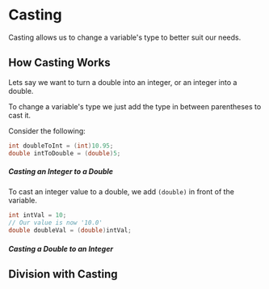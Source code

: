 # Casting

Casting allows us to change a variable's type to better suit our needs. 

## How Casting Works

Lets say we want to turn a double into an integer, or an integer into a double.

To change a variable's type we just add the type in between parentheses to cast it. 

Consider the following:

``` Java
int doubleToInt = (int)10.95;
double intToDouble = (double)5;
```

##### Casting an Integer to a Double

To cast an integer value to a double, we add ``(double)`` in front of the variable.

``` Java
int intVal = 10;
// Our value is now '10.0'
double doubleVal = (double)intVal; 
```
##### Casting a Double to an Integer


## Division with Casting